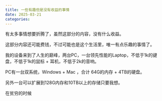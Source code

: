 ```yaml
---
title: 一些有趣但是没有收益的事情
date: 2025-03-21
categories:
---
```

有太多事情想要折腾了，虽然这部分的内容，没有什么收益。

这部分内容还可能费钱，不过可能也是这个生活里，唯一有点乐趣的事情了。

我的设备来到了人生的巅峰，两台PC，一台领先性能的Laptop，不低于1k的键盘，不低于1k的鼠标 + 耳机，不低于2k的音响。

PC有一台双系统，Windows + Mac ，合计 64G的内存 + 4TB的硬盘。

另外一台可以扩展到128G内存和10TB以上的存储只要我想。

在贫穷的时候